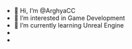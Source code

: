- 👋 Hi, I’m @ArghyaCC
- 👀 I’m interested in Game Development
- 🌱 I’m currently learning Unreal Engine
- 
- 

<!---
ArghyaCC/ArghyaCC is a ✨ special ✨ repository because its `README.md` (this file) appears on your GitHub profile.
You can click the Preview link to take a look at your changes.
--->
